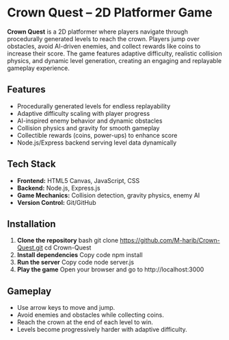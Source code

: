 # Crown Quest – 2D Platformer Game

**Crown Quest** is a 2D platformer where players navigate through procedurally generated levels to reach the crown. Players jump over obstacles, avoid AI-driven enemies, and collect rewards like coins to increase their score. The game features adaptive difficulty, realistic collision physics, and dynamic level generation, creating an engaging and replayable gameplay experience.

## Features

- Procedurally generated levels for endless replayability
- Adaptive difficulty scaling with player progress
- AI-inspired enemy behavior and dynamic obstacles
- Collision physics and gravity for smooth gameplay
- Collectible rewards (coins, power-ups) to enhance score
- Node.js/Express backend serving level data dynamically

## Tech Stack

- **Frontend:** HTML5 Canvas, JavaScript, CSS  
- **Backend:** Node.js, Express.js  
- **Game Mechanics:** Collision detection, gravity physics, enemy AI  
- **Version Control:** Git/GitHub  

## Installation

1. **Clone the repository**
bash
git clone https://github.com/M-harib/Crown-Quest.git
cd Crown-Quest
2. **Install dependencies**
Copy code
npm install
3. **Run the server**
Copy code
node server.js
4. **Play the game**
Open your browser and go to http://localhost:3000

## Gameplay
- Use arrow keys to move and jump.
- Avoid enemies and obstacles while collecting coins.
- Reach the crown at the end of each level to win.
- Levels become progressively harder with adaptive difficulty.
